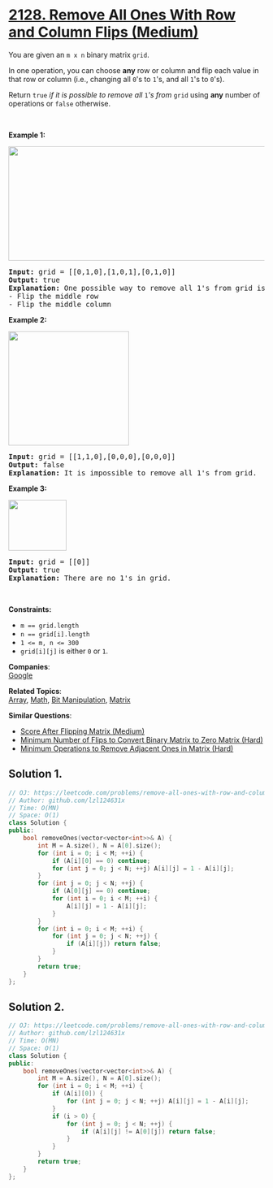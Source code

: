 # [2128. Remove All Ones With Row and Column Flips (Medium)](https://leetcode.com/problems/remove-all-ones-with-row-and-column-flips/)

<p>You are given an <code>m x n</code> binary matrix <code>grid</code>.</p>

<p>In one operation, you can choose <strong>any</strong> row or column and flip each value in that row or column (i.e., changing all <code>0</code>'s to <code>1</code>'s, and all <code>1</code>'s to <code>0</code>'s).</p>

<p>Return <code>true</code><em> if it is possible to remove all </em><code>1</code><em>'s from </em><code>grid</code> using <strong>any</strong> number of operations or <code>false</code> otherwise.</p>

<p>&nbsp;</p>
<p><strong>Example 1:</strong></p>
<img src="https://assets.leetcode.com/uploads/2022/01/03/image-20220103191300-1.png" style="width: 756px; height: 225px;">
<pre><strong>Input:</strong> grid = [[0,1,0],[1,0,1],[0,1,0]]
<strong>Output:</strong> true
<strong>Explanation:</strong> One possible way to remove all 1's from grid is to:
- Flip the middle row
- Flip the middle column
</pre>

<p><strong>Example 2:</strong></p>
<img src="https://assets.leetcode.com/uploads/2022/01/03/image-20220103181204-7.png" style="width: 237px; height: 225px;">
<pre><strong>Input:</strong> grid = [[1,1,0],[0,0,0],[0,0,0]]
<strong>Output:</strong> false
<strong>Explanation:</strong> It is impossible to remove all 1's from grid.
</pre>

<p><strong>Example 3:</strong></p>
<img src="https://assets.leetcode.com/uploads/2022/01/03/image-20220103181224-8.png" style="width: 114px; height: 100px;">
<pre><strong>Input:</strong> grid = [[0]]
<strong>Output:</strong> true
<strong>Explanation:</strong> There are no 1's in grid.
</pre>

<p>&nbsp;</p>
<p><strong>Constraints:</strong></p>

<ul>
	<li><code>m == grid.length</code></li>
	<li><code>n == grid[i].length</code></li>
	<li><code>1 &lt;= m, n &lt;= 300</code></li>
	<li><code>grid[i][j]</code> is either <code>0</code> or <code>1</code>.</li>
</ul>


**Companies**:  
[Google](https://leetcode.com/company/google)

**Related Topics**:  
[Array](https://leetcode.com/tag/array/), [Math](https://leetcode.com/tag/math/), [Bit Manipulation](https://leetcode.com/tag/bit-manipulation/), [Matrix](https://leetcode.com/tag/matrix/)

**Similar Questions**:
* [Score After Flipping Matrix (Medium)](https://leetcode.com/problems/score-after-flipping-matrix/)
* [Minimum Number of Flips to Convert Binary Matrix to Zero Matrix (Hard)](https://leetcode.com/problems/minimum-number-of-flips-to-convert-binary-matrix-to-zero-matrix/)
* [Minimum Operations to Remove Adjacent Ones in Matrix (Hard)](https://leetcode.com/problems/minimum-operations-to-remove-adjacent-ones-in-matrix/)

## Solution 1.

```cpp
// OJ: https://leetcode.com/problems/remove-all-ones-with-row-and-column-flips/
// Author: github.com/lzl124631x
// Time: O(MN)
// Space: O(1)
class Solution {
public:
    bool removeOnes(vector<vector<int>>& A) {
        int M = A.size(), N = A[0].size();
        for (int i = 0; i < M; ++i) {
            if (A[i][0] == 0) continue;
            for (int j = 0; j < N; ++j) A[i][j] = 1 - A[i][j];
        }
        for (int j = 0; j < N; ++j) {
            if (A[0][j] == 0) continue;
            for (int i = 0; i < M; ++i) {
                A[i][j] = 1 - A[i][j];
            }
        }
        for (int i = 0; i < M; ++i) {
            for (int j = 0; j < N; ++j) {
                if (A[i][j]) return false;
            }
        }
        return true;
    }
};
```

## Solution 2.

```cpp
// OJ: https://leetcode.com/problems/remove-all-ones-with-row-and-column-flips/
// Author: github.com/lzl124631x
// Time: O(MN)
// Space: O(1)
class Solution {
public:
    bool removeOnes(vector<vector<int>>& A) {
        int M = A.size(), N = A[0].size();
        for (int i = 0; i < M; ++i) {
            if (A[i][0]) {
                for (int j = 0; j < N; ++j) A[i][j] = 1 - A[i][j];
            }
            if (i > 0) {
                for (int j = 0; j < N; ++j) {
                    if (A[i][j] != A[0][j]) return false;
                }
            }
        }
        return true;
    }
};
```